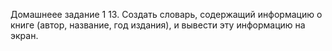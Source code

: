 Домашнеее задание 1
13.	Создать словарь, содержащий информацию о книге (автор, название, год издания), и вывести эту информацию на экран.